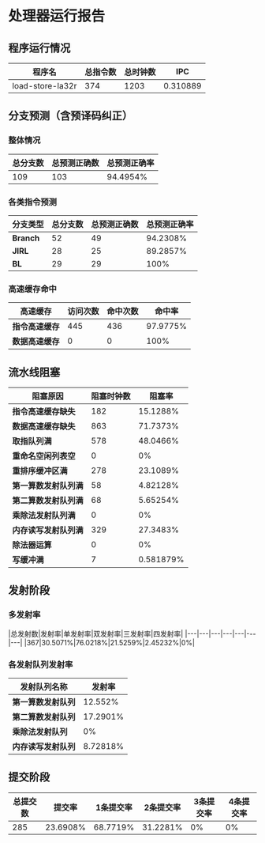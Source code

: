# 处理器运行报告
## 程序运行情况
|程序名|总指令数|总时钟数|IPC|
|---|---|---|---|
|load-store-la32r|374|1203|0.310889|

## 分支预测（含预译码纠正）
### 整体情况
|总分支数|总预测正确数|总预测正确率|
|---|---|---|
|109|103|94.4954%|

### 各类指令预测
|分支类型|总分支数|总预测正确数|总预测正确率|
|---|---|---|---|
|**Branch**| 52 | 49 | 94.2308%|
|**JIRL**| 28 | 25 | 89.2857%|
|**BL**| 29 | 29 | 100%|

### 高速缓存命中
|高速缓存|访问次数|命中次数|命中率|
|---|---|---|---|
|**指令高速缓存**| 445 | 436 | 97.9775%|
|**数据高速缓存**| 0 | 0 | 100%|
## 流水线阻塞
|阻塞原因|阻塞时钟数|阻塞率|
|---|---|---|
|**指令高速缓存缺失**| 182 | 15.1288%|
|**数据高速缓存缺失**| 863 | 71.7373%|
|**取指队列满**| 578 | 48.0466%|
|**重命名空闲列表空**|0 | 0%|
|**重排序缓冲区满**|278 | 23.1089%|
|**第一算数发射队列满**|58 | 4.82128%|
|**第二算数发射队列满**|68 | 5.65254%|
|**乘除法发射队列满**|0 | 0%|
|**内存读写发射队列满**|329 | 27.3483%|
|**除法器运算**|0 | 0%|
|**写缓冲满**|7 | 0.581879%|

## 发射阶段
### 多发射率
|总发射数|发射率|单发射率|双发射率|三发射率|四发射率|
|---|---|---|---|---|---|---|
|367|30.5071%|76.0218%|21.5259%|2.45232%|0%|

### 各发射队列发射率
|发射队列名称|发射率|
|---|---|
|**第一算数发射队列**|12.552%|
|**第二算数发射队列**|17.2901%|
|**乘除法发射队列**|0%|
|**内存读写发射队列**|8.72818%|

## 提交阶段
|总提交数|提交率|1条提交率|2条提交率|3条提交率|4条提交率|
|---|---|---|---|---|---|
|285|23.6908%|68.7719%|31.2281%|0%|0%|
